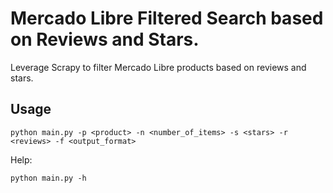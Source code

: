 # Mercado Libre Filtered Search based on Reviews and Stars.
Leverage Scrapy to filter Mercado Libre products based on reviews and stars.
## Usage
```
python main.py -p <product> -n <number_of_items> -s <stars> -r <reviews> -f <output_format>
```
Help:
```
python main.py -h
```